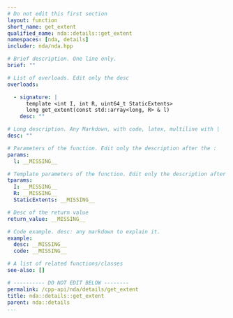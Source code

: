 ```yaml
---
# Do not edit this first section
layout: function
short_name: get_extent
qualified_name: nda::details::get_extent
namespaces: [nda, details]
includer: nda/nda.hpp

# Brief description. One line only.
brief: ""

# List of overloads. Edit only the desc
overloads:

  - signature: |
      template <int I, int R, uint64_t StaticExtents>
      long get_extent(const std::array<long, R> & l)
    desc: ""

# Long description. Any Markdown, with code, latex, multiline with |
desc: ""

# Parameters of the function. Edit only the description after the :
params:
  l: __MISSING__

# Template parameters of the function. Edit only the description after the :
tparams:
  I: __MISSING__
  R: __MISSING__
  StaticExtents: __MISSING__

# Desc of the return value
return_value: __MISSING__

# Code example. desc: any markdown to explain it.
example:
  desc: __MISSING__
  code: __MISSING__

# A list of related functions/classes
see-also: []

# ---------- DO NOT EDIT BELOW --------
permalink: /cpp-api/nda/details/get_extent
title: nda::details::get_extent
parent: nda::details
...
```


